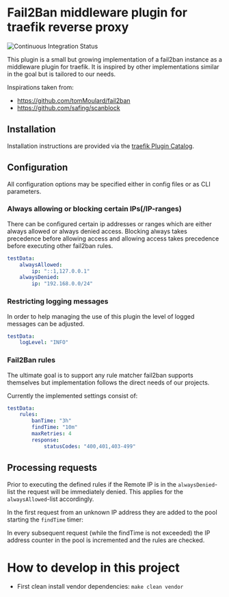 # Fail2Ban middleware plugin for traefik reverse proxy

![Continuous Integration Status](https://github.com/juitde/traefik-plugin-fail2ban/actions/workflows/ci.yml/badge.svg?branch=main)

This plugin is a small but growing implementation of a fail2ban instance as a middleware plugin for traefik. It is
inspired by other implementations similar in the goal but is tailored to our needs.

Inspirations taken from:
- https://github.com/tomMoulard/fail2ban
- https://github.com/safing/scanblock

## Installation

Installation instructions are provided via the [traefik Plugin Catalog](https://plugins.traefik.io/plugins/).

## Configuration

All configuration options may be specified either in config files or as CLI parameters.

### Always allowing or blocking certain IPs(/IP-ranges)

There can be configured certain ip addresses or ranges which are either always allowed or always denied access.
Blocking always takes precedence before allowing access and allowing access takes precedence before executing other
fail2ban rules.

```yaml
testData:
    alwaysAllowed:
        ip: "::1,127.0.0.1"
    alwaysDenied:
        ip: "192.168.0.0/24"
```

### Restricting logging messages

In order to help managing the use of this plugin the level of logged messages can be adjusted.

```yaml
testData:
    logLevel: "INFO"
```

### Fail2Ban rules

The ultimate goal is to support any rule matcher fail2ban supports themselves but implementation follows the direct
needs of our projects.

Currently the implemented settings consist of:

```yaml
testData:
    rules:
        banTime: "3h"
        findTime: "10m"
        maxRetries: 4
        response:
            statusCodes: "400,401,403-499"
```

## Processing requests

Prior to executing the defined rules if the Remote IP is in the `alwaysDenied`-list the request will be immediately
denied. This applies for the `alwaysAllowed`-list accordingly.

In the first request from an unknown IP address they are added to the pool starting the `findTime` timer:

In every subsequent request (while the findTime is not exceeded) the IP address counter in the pool is incremented
and the rules are checked.

# How to develop in this project

- First clean install vendor dependencies: `make clean vendor`
